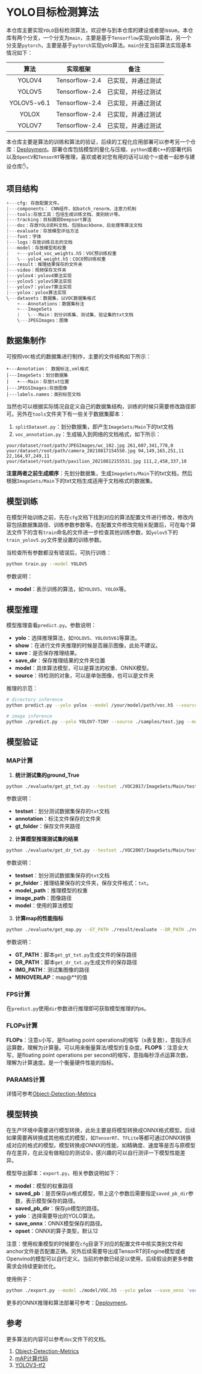 # YOLO目标检测算法

本仓库主要实现`YOLO`目标检测算法，欢迎参与到本仓库的建设或者提issue。本仓库有两个分支，一个分支为`main`，主要是基于`Tensorflow`实现yolo算法，另一个分支是`pytorch`，主要是基于`pytorch`实现yolo算法。`main`分支当前算法实现基本情况如下：

|    算法     |    实现框架    |               备注                |
| :---------: | :------------: | :-------------------------------: |
|   YOLOV4    | Tensorflow-2.4 | 已实现，并通过测试 |
|   YOLOV5    | Tensorflow-2.4 | 已实现，并经过测试 |
| YOLOV5-v6.1 | Tensorflow-2.4 | 已实现，并通过测试 |
|    YOLOX    | Tensorflow-2.4 | 已实现，并通过测试 |
|   YOLOV7    | Tensorflow-2.4 | 已实现，并通过测试 |

本仓库主要是算法的训练和算法的验证，后续的工程化应用部署可以参考另一个仓库：[Deployment](https://github.com/RyanCCC/Deployment)。部署仓库包括模型的量化与压缩、`python`或者`C++`的部署代码以及`OpenCV`和`TensorRT`等推理，喜欢或者对您有用的话可以给个:star:或者一起参与建设仓库:hand:。

## 项目结构

``` python
+---cfg: 存放配置文件。
|---components： CNN组件，如batch_renorm、注意力机制
|---tools:存放工具：包括生成训练文档、类别统计等。
|---tracking：目标跟踪Deepsort算法
|---doc：存放YOLO资料文档，包括backbone、后处理等算法文档
|---evaluate：存放模型评估方法
|---font：字体
|---logs：存放训练日志的文档
|---model：存放模型和权重
|   +---yolo4_voc_weights.h5：VOC预训练权重
|   \---yolo4_weight.h5：COCO预训练权重
|---result：推理结果保存的文件夹
|---video：视频保存文件夹
|---yolov4：yolov4算法实现
|---yolov5：yolov5算法实现
|---yolov7：yolov7算法实现
|---yolox：yolox算法实现
\---datasets：数据集，以VOC数据集格式
    +---Annotations：数据集标注
    +---ImageSets
    |   \---Main：划分训练集、测试集、验证集的txt文档
    \---JPEGImages：图像
```


## 数据集制作

可按照`VOC`格式的数据集进行制作，主要的文件结构如下所示：

```
+---Annotation： 数据标注,xml格式
|---ImageSets：划分数据集
|   +---Main：存放txt位置
|---JPEGSImages:存放图像
|---labels.names：类别标签文档
```

当然也可以根据实际情况自定义自己的数据集结构，训练的时候只需要修改路径即可。另外在`tools`文件夹下有一些关于数据集脚本：

1. `splitDataset.py`：划分数据集，即产生`ImageSets/Main`下的txt文档
2. `voc_annotation.py`：生成输入到网络的文档格式，如下所示：

```
your/dataset/root/path/JPEGImages/wc_102.jpg 261,607,341,778,0
your/dataset/root/path/camera_20210817154550.jpg 94,149,165,251,11 22,164,97,249,11
your/dataset/root/path/pavilion_20210812155531.jpg 111,2,458,337,10
```

**注意两者之前生成顺序**：先划分数据集，生成`ImageSets/Main`下的txt文档，然后根据`ImageSets/Main`下的txt文档生成适用于文档格式的数据集。

## 模型训练

在模型开始训练之前，先在`cfg`文档下找到对应的算法配置文件进行修改，修改内容包括数据集路径、训练参数参数等。在配置文件修改完相关配置后，可在每个算法文件下的含有`train`命名的文件进一步检查其他训练参数，如`yolov5`下的`train_yolov5.py`文件里设置的训练参数。

当检查所有参数都没有错误后，可执行训练：

```sh
python train.py --model YOLOV5
```

参数说明：
- **model**：表示训练的算法，如`YOLOV5`、`YOLOX`等。


## 模型推理

模型推理查看`predict.py`。参数说明：
- **yolo**：选择推理算法，如`YOLOV5`、`YOLOV5V61`等算法。
- **show**：在进行文件夹推理的时候是否展示图像，此处不建议。
- **save**：是否保存推理结果。
- **save_dir**：保存推理结果的文件夹位置
- **model**：具体算法模型，可以是算法的权重、ONNX模型。
- **source**：待检测的对象，可以是单张图像，也可以是文件夹

推理的示范：

```sh
# directory inference
python predict.py --yolo yolox --model /your/model/path/voc.h5 --source ./samples/
```

```sh
# image inference
python ./predict.py --yolo YOLOV7-TINY --source ./samples/test.jpg --model ./model/VOC2007_yolov7_tiny_2022_10_28.h5 --save
```

## 模型验证

### MAP计算

1. **统计测试集的ground_True**

```sh
python ./evaluate/get_gt_txt.py --testset ./VOC2017/ImageSets/Main/test.txt --annotation ./VOC2007/Annotations/ --gt_folder ./result/gt_folder
```

参数说明：
- **testset**：划分测试数据集保存的`txt`文档
- **annotation**：标注文件保存的文件夹
- **gt_folder**：保存文件夹路径


2. **计算模型推理测试集的结果**

```sh
python ./evaluate/get_dr_txt.py --testset ./VOC2007/ImageSets/Main/test.txt --pr_folder ./result/pr_folder --minoverlap 0.5 --model_path ./model/voc_yolox.h5 --image_path ./VOC2007/JPEGImages/ --model YOLOX
```

参数说明：
- **testset**：划分测试数据集保存的`txt`文档
- **pr_folder**：推理结果保存的文件夹，保存文件格式：`txt`。
- **model_path**：推理模型的权重
- **image_path**：图像路径
- **model**：使用的算法模型

3. **计算map的性能指标**

```sh
python ./evaluate/get_map.py --GT_PATH ./result/evaluate --DR_PATH ./result/pr_folder/ --IMG_PATH ./VOC2007/JPEGImages/ --MINOVERLAP 0.5
```

参数说明：

- **GT_PATH**：脚本`get_gt_txt.py`生成文件的保存路径
- **DR_PATH**：脚本`get_dr_txt.py`生成文件的保存路径
- **IMG_PATH**：测试集图像的路径
- **MINOVERLAP**：map@**的值

### FPS计算

在`predict.py`使用`dir`参数进行推理即可获取模型推理的fps。

### FLOPs计算

**FLOPs**：注意`s`小写，是floating point operations的缩写（s表复数），意指浮点运算数，理解为计算量。可以用来衡量算法/模型的复杂度。**FLOPS**：注意全大写，是floating point operations per second的缩写，意指每秒浮点运算次数，理解为计算速度。是一个衡量硬件性能的指标。

### PARAMS计算

详情可参考[Object-Detection-Metrics](./doc/Object-Detection-Metrics.md)


## 模型转换

在生产环境中需要进行模型转换，此处主要是将模型转换成ONNX格式模型。后续如果需要再转换成其他格式的模型，如`TensorRT`、`TFLite`等都可通过ONNX转换成对应的格式的模型。模型转换成ONNX的性能，如精确度、速度等是否与原模型存在差异，在此没有做相应的测试:dizzy_face:，感兴趣的可以自行测评一下模型性能差异。

模型导出脚本：`export.py`，相关参数说明如下：

- **model**：模型的权重路径
- **saved_pb**：是否保存`pb`格式模型，带上这个参数后需要指定`saved_pb_dir`参数，表示模型保存的路径。
- **saved_pb_dir**：保存`pb`模型的路径。
- **yolo**：选择需要导出的YOLO算法。
- **save_onnx**：ONNX模型保存的路径。
- **opset**：ONNX的算子类型，默认12

注意：使用权重模型的时候要在`cfg`目录下对应的配置文件中核实类别文件和anchor文件是否配置正确。另外后续需要导出成TensorRT的Engine模型或者Openvino的模型可以自行定义。当前的参数已经足以使用，后续假设㓟更多参数需求会持续更新优化。

使用例子：

``` sh
python ./export.py --model ./model/VOC.h5 --yolo yolox --save_onnx 'voc_yolox_l_13_640_v1.onnx' 
```

更多的ONNX推理和算法部署可参考：[Deployment](https://github.com/RyanCCC/Deployment)。


## 参考

更多算法的内容可以参考`doc`文件下的文档。

1. [Object-Detection-Metrics](./doc/Object-Detection-Metrics.md)
2. [mAP计算代码](https://github.com/Cartucho/mAP)
3. [YOLOV3-tf2](https://github.com/zzh8829/yolov3-tf2)

